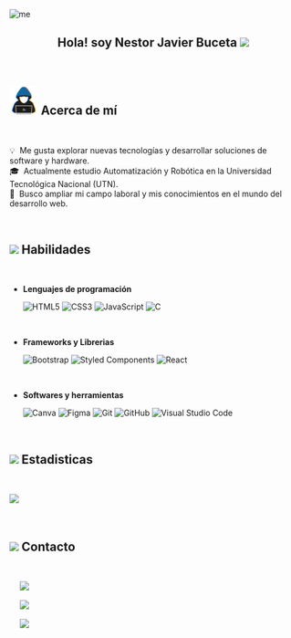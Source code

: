 ![me](https://github.com/blackyDev87/blackyDev87/assets/107352792/619105ea-40fe-422b-9ddd-84b7d45e2b95)

<h2 align="center">Hola! soy Nestor Javier Buceta <img src="https://media.giphy.com/media/hvRJCLFzcasrR4ia7z/giphy.gif" width="35"></h2>

<br>  

## <picture><img src = "https://github.com/0xAbdulKhalid/0xAbdulKhalid/raw/main/assets/mdImages/about_me.gif" width = 50px></picture> **Acerca de mí**

<br>  

<p>
  
  💡 &nbsp;Me gusta explorar nuevas tecnologías y desarrollar soluciones de software y hardware.\
  🎓 &nbsp;Actualmente estudio Automatización y Robótica en la Universidad Tecnológica Nacional (UTN).\
  🌱 &nbsp;Busco ampliar mi campo laboral y mis conocimientos en el mundo del desarrollo web.

</p>

<br>  
 

## <picture><img src="https://media2.giphy.com/media/QssGEmpkyEOhBCb7e1/giphy.gif?cid=ecf05e47a0n3gi1bfqntqmob8g9aid1oyj2wr3ds3mg700bl&rid=giphy.gif" width ="25"></picture> Habilidades

<br>

<p>

- **Lenguajes de programación**

  ![HTML5](https://img.shields.io/badge/html5-%23E34F26.svg?style=for-the-badge&logo=html5&logoColor=white)
  ![CSS3](https://img.shields.io/badge/css3-%231572B6.svg?style=for-the-badge&logo=css3&logoColor=white)
  ![JavaScript](https://img.shields.io/badge/javascript-%23323330.svg?style=for-the-badge&logo=javascript&logoColor=%23F7DF1E)
  ![C](https://img.shields.io/badge/c-%2300599C.svg?style=for-the-badge&logo=c&logoColor=white)

<br>   
    
- **Frameworks y Librerias**

  ![Bootstrap](https://img.shields.io/badge/bootstrap-%23563D7C.svg?style=for-the-badge&logo=bootstrap&logoColor=white)
  ![Styled Components](https://img.shields.io/badge/styled--components-DB7093?style=for-the-badge&logo=styled-components&logoColor=white)
  ![React](https://img.shields.io/badge/react-%2361DAFB.svg?style=for-the-badge&logo=react&logoColor=%2320232a)
  
<br>

- **Softwares y herramientas**

  ![Canva](https://img.shields.io/badge/Canva-%2300C4CC.svg?style=for-the-badge&logo=Canva&logoColor=white)
  ![Figma](https://img.shields.io/badge/figma-%23F24E1E.svg?style=for-the-badge&logo=figma&logoColor=white)
  ![Git](https://img.shields.io/badge/git-%23F05033.svg?style=for-the-badge&logo=git&logoColor=white)
  ![GitHub](https://img.shields.io/badge/github-%23121011.svg?style=for-the-badge&logo=github&logoColor=white)
  ![Visual Studio Code](https://img.shields.io/badge/Visual%20Studio%20Code-0078d7.svg?style=for-the-badge&logo=visual-studio-code&logoColor=white)

</p>

<br>

## <picture><img src = "https://github.com/7oSkaaa/7oSkaaa/blob/main/Images/Statistics.gif?raw=true" width = 50px></picture> Estadisticas

<br>  

<p>
  
  <!--![](https://github-readme-stats.vercel.app/api?username=blackyDev87&theme=tokyonight&hide_border=false&include_all_commits=false&count_private=false)<br/>-->
  <!--![](https://github-readme-streak-stats.herokuapp.com/?user=blackyDev87&theme=tokyonight&hide_border=false)<br/>-->
  ![](https://github-readme-stats.vercel.app/api/top-langs/?username=blackyDev87&theme=tokyonight&hide_border=false&include_all_commits=false&count_private=false&layout=compact)  
  
</p>

<br> 

## <img src='https://raw.githubusercontent.com/ShahriarShafin/ShahriarShafin/main/Assets/handshake.gif' width="70px"> Contacto

<br>
<p>
  &emsp;
 <a href="https://instagram.com/b_negrito">
    <img src="https://img.shields.io/badge/Instagram-%23E4405F.svg?logo=Instagram&logoColor=white" width="112">
 </a>
</p>

 <p>   
  &emsp;
 <a href="https://linkedin.com/in/https://www.linkedin.com/in/nestor-javier-buceta/">
    <img src="https://img.shields.io/badge/LinkedIn-%230077B5.svg?logo=linkedin&logoColor=white" width="100">
 </a>
 </p>

 <p>
  &emsp;
 <a href="mailto:nestorjavierbuceta@gmail.com">
   <img src="https://img.shields.io/badge/-Gmail-D14836?style=flat&logo=Gmail&logoColor=white" width="80">
 </a>   
 </p>




